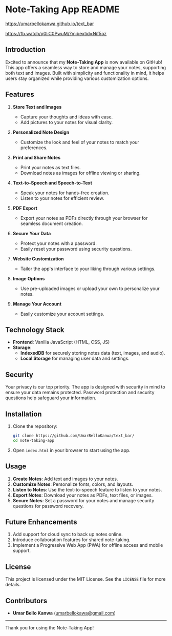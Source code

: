 # Note-Taking App README

https://umarbellokanwa.github.io/text_bar

https://fb.watch/q0liC0PwuM/?mibextid=Nif5oz

## Introduction
Excited to announce that my **Note-Taking App** is now available on GitHub! This app offers a seamless way to store and manage your notes, supporting both text and images. Built with simplicity and functionality in mind, it helps users stay organized while providing various customization options.

## Features
1. **Store Text and Images**
   - Capture your thoughts and ideas with ease.
   - Add pictures to your notes for visual clarity.

2. **Personalized Note Design**
   - Customize the look and feel of your notes to match your preferences.

3. **Print and Share Notes**
   - Print your notes as text files.
   - Download notes as images for offline viewing or sharing.

4. **Text-to-Speech and Speech-to-Text**
   - Speak your notes for hands-free creation.
   - Listen to your notes for efficient review.

5. **PDF Export**
   - Export your notes as PDFs directly through your browser for seamless document creation.

6. **Secure Your Data**
   - Protect your notes with a password.
   - Easily reset your password using security questions.

7. **Website Customization**
   - Tailor the app's interface to your liking through various settings.

8. **Image Options**
   - Use pre-uploaded images or upload your own to personalize your notes.

9. **Manage Your Account**
   - Easily customize your account settings.

## Technology Stack
- **Frontend**: Vanilla JavaScript (HTML, CSS, JS)
- **Storage**:
  - **IndexedDB** for securely storing notes data (text, images, and audio).
  - **Local Storage** for managing user data and settings.

## Security
Your privacy is our top priority. The app is designed with security in mind to ensure your data remains protected. Password protection and security questions help safeguard your information.

## Installation
1. Clone the repository:
   ```bash
   git clone https://github.com/UmarBelloKanwa/text_bar/
   cd note-taking-app
   ```
2. Open `index.html` in your browser to start using the app.

## Usage
1. **Create Notes**: Add text and images to your notes.
2. **Customize Notes**: Personalize fonts, colors, and layouts.
3. **Listen to Notes**: Use the text-to-speech feature to listen to your notes.
4. **Export Notes**: Download your notes as PDFs, text files, or images.
5. **Secure Notes**: Set a password for your notes and manage security questions for password recovery.

## Future Enhancements
1. Add support for cloud sync to back up notes online.
2. Introduce collaboration features for shared note-taking.
3. Implement a Progressive Web App (PWA) for offline access and mobile support.

## License
This project is licensed under the MIT License. See the `LICENSE` file for more details.

## Contributors
- **Umar Bello Kanwa** ([umarbellokawa@gmail.com](mailto:umarbellokawa@gmail.com))

---
Thank you for using the Note-Taking App!

